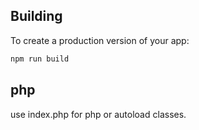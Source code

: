 ## Building

To create a production version of your app:

```bash
npm run build
```

## php

use index.php for php or autoload classes.
